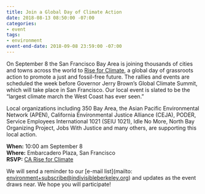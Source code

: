 ```yaml
---
title: Join a Global Day of Climate Action
date: 2018-08-13 08:50:00 -07:00
categories:
- event
tags:
- environment
event-end-date: 2018-09-08 23:59:00 -07:00
---
```


On September 8 the San Francisco Bay Area is joining thousands of cities and towns across the world to [Rise for Climate](https://riseforclimate.org/), a  global day of grassroots action to promote a just and fossil-free future.  The rallies and events are scheduled the week before Governor Jerry Brown’s Global Climate Summit, which will take place in San Francisco.  Our local event is slated to be the “largest climate march the West Coast has ever seen.”  

Local organizations including 350 Bay Area, the Asian Pacific Environmental Network (APEN), California Environmental Justice Alliance (CEJA), PODER, Service Employees International 1021 (SEIU 1021), Idle No More, North Bay Organizing Project, Jobs With Justice and many others, are supporting this local action.  

**When:** 10:00 am September 8  
**Where:** Embarcadero Plaza, San Francisco  
**RSVP:** [CA Rise for Climate](https://riseforclimate.org/)  

We will send a reminder to our [e-mail list](mailto: environment+subscribe@indivisibleberkeley.org) and updates as the event draws near.  We hope you will participate!

